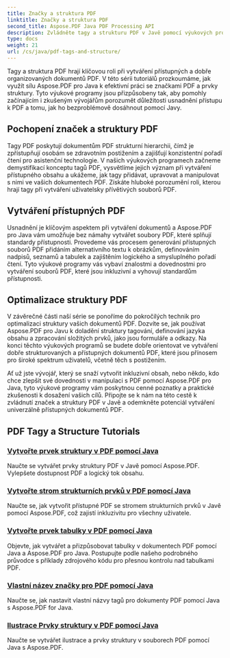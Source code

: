 ```yaml
---
title: Značky a struktura PDF
linktitle: Značky a struktura PDF
second_title: Aspose.PDF Java PDF Processing API
description: Zvládněte tagy a strukturu PDF v Javě pomocí výukových programů Aspose.PDF for Java. Vytvářejte snadno přístupné a organizované soubory PDF.
type: docs
weight: 21
url: /cs/java/pdf-tags-and-structure/
---
```

Tagy a struktura PDF hrají klíčovou roli při vytváření přístupných a dobře organizovaných dokumentů PDF. V této sérii tutoriálů prozkoumáme, jak využít sílu Aspose.PDF pro Java k efektivní práci se značkami PDF a prvky struktury. Tyto výukové programy jsou přizpůsobeny tak, aby pomohly začínajícím i zkušeným vývojářům porozumět důležitosti usnadnění přístupu k PDF a tomu, jak ho bezproblémově dosáhnout pomocí Javy.

## Pochopení značek a struktury PDF

Tagy PDF poskytují dokumentům PDF strukturní hierarchii, čímž je zpřístupňují osobám se zdravotním postižením a zajišťují konzistentní pořadí čtení pro asistenční technologie. V našich výukových programech začneme demystifikací konceptu tagů PDF, vysvětlíme jejich význam při vytváření přístupného obsahu a ukážeme, jak tagy přidávat, upravovat a manipulovat s nimi ve vašich dokumentech PDF. Získáte hluboké porozumění roli, kterou hrají tagy při vytváření uživatelsky přívětivých souborů PDF.

## Vytváření přístupných PDF

Usnadnění je klíčovým aspektem při vytváření dokumentů a Aspose.PDF pro Java vám umožňuje bez námahy vytvářet soubory PDF, které splňují standardy přístupnosti. Provedeme vás procesem generování přístupných souborů PDF přidáním alternativního textu k obrázkům, definováním nadpisů, seznamů a tabulek a zajištěním logického a smysluplného pořadí čtení. Tyto výukové programy vás vybaví znalostmi a dovednostmi pro vytváření souborů PDF, které jsou inkluzivní a vyhovují standardům přístupnosti.

## Optimalizace struktury PDF

V závěrečné části naší série se ponoříme do pokročilých technik pro optimalizaci struktury vašich dokumentů PDF. Dozvíte se, jak používat Aspose.PDF pro Javu k doladění struktury tagování, definování jazyka obsahu a zpracování složitých prvků, jako jsou formuláře a odkazy. Na konci těchto výukových programů se budete dobře orientovat ve vytváření dobře strukturovaných a přístupných dokumentů PDF, které jsou přínosem pro široké spektrum uživatelů, včetně těch s postižením.

Ať už jste vývojář, který se snaží vytvořit inkluzivní obsah, nebo někdo, kdo chce zlepšit své dovednosti v manipulaci s PDF pomocí Aspose.PDF pro Java, tyto výukové programy vám poskytnou cenné poznatky a praktické zkušenosti k dosažení vašich cílů. Připojte se k nám na této cestě k zvládnutí značek a struktury PDF v Javě a odemkněte potenciál vytváření univerzálně přístupných dokumentů PDF.

## PDF Tagy a Structure Tutorials
### [Vytvořte prvek struktury v PDF pomocí Java](./create-structure-element-in-pdf-using-java/)
Naučte se vytvářet prvky struktury PDF v Javě pomocí Aspose.PDF. Vylepšete dostupnost PDF a logický tok obsahu.
### [Vytvořte strom strukturních prvků v PDF pomocí Java](./create-structure-element-tree-in-pdf-using-java/)
Naučte se, jak vytvořit přístupné PDF se stromem strukturních prvků v Javě pomocí Aspose.PDF, což zajistí inkluzivitu pro všechny uživatele.
### [Vytvořte prvek tabulky v PDF pomocí Java](./create-table-element-in-pdf-using-java/)
Objevte, jak vytvářet a přizpůsobovat tabulky v dokumentech PDF pomocí Java a Aspose.PDF pro Java. Postupujte podle našeho podrobného průvodce s příklady zdrojového kódu pro přesnou kontrolu nad tabulkami PDF.
### [Vlastní název značky pro PDF pomocí Java](./custom-tag-name-for-pdf-using-java/)
Naučte se, jak nastavit vlastní názvy tagů pro dokumenty PDF pomocí Java s Aspose.PDF for Java.
### [Ilustrace Prvky struktury v PDF pomocí Java](./illustration-structure-elements-in-pdf-using-java/)
Naučte se vytvářet ilustrace a prvky struktury v souborech PDF pomocí Java s Aspose.PDF.